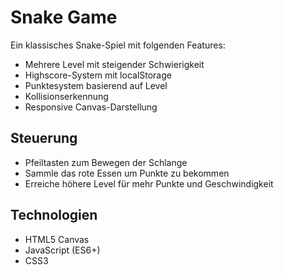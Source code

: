 # Snake Game

Ein klassisches Snake-Spiel mit folgenden Features:
- Mehrere Level mit steigender Schwierigkeit
- Highscore-System mit localStorage
- Punktesystem basierend auf Level
- Kollisionserkennung
- Responsive Canvas-Darstellung

## Steuerung
- Pfeiltasten zum Bewegen der Schlange
- Sammle das rote Essen um Punkte zu bekommen
- Erreiche höhere Level für mehr Punkte und Geschwindigkeit

## Technologien
- HTML5 Canvas
- JavaScript (ES6+)
- CSS3 